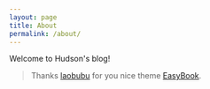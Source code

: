 ```yaml
---
layout: page
title: About
permalink: /about/
---
```


Welcome to Hudson's blog!

> Thanks [laobubu](http://laobubu.net) for you nice theme [EasyBook](https://github.com/laobubu/jekyll-theme-EasyBook).
